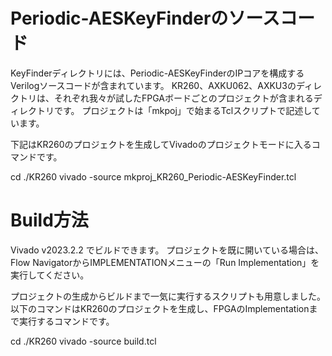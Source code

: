 # Periodic-AESKeyFinderのソースコード

KeyFinderディレクトリには、Periodic-AESKeyFinderのIPコアを構成するVerilogソースコードが含まれています。
KR260、AXKU062、AXKU3のディレクトリは、それぞれ我々が試したFPGAボードごとのプロジェクトが含まれるディレクトリです。
プロジェクトは「mkpoj」で始まるTclスクリプトで記述しています。

下記はKR260のプロジェクトを生成してVivadoのプロジェクトモードに入るコマンドです。

cd ./KR260
vivado -source mkproj_KR260_Periodic-AESKeyFinder.tcl


# Build方法

Vivado v2023.2.2 でビルドできます。
プロジェクトを既に開いている場合は、Flow NavigatorからIMPLEMENTATIONメニューの「Run Implementation」を実行してください。

プロジェクトの生成からビルドまで一気に実行するスクリプトも用意しました。
以下のコマンドはKR260のプロジェクトを生成し、FPGAのImplementationまで実行するコマンドです。

cd ./KR260
vivado -source build.tcl

